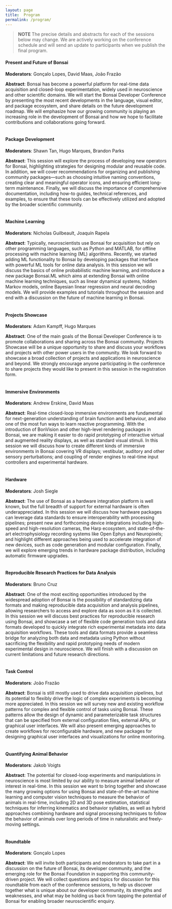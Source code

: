 ```yaml
---
layout: page
title:  Program
permalink: /program/
---
```


> **NOTE** The precise details and abstracts for each of the sessions below may change. We are actively working on the conference schedule and will send an update to participants when we publish the final program.

<!--
|           | Monday                       | Tuesday           | Wednesday              | Thursday                            | Friday                      |
|:---------:|:----------------------------:|:-----------------:|:----------------------:|:-----------------------------------:|:---------------------------:|
| Morning   | [Present and Future of Bonsai](#present-and-future-of-bonsai) | [Machine Learning](#machine-learning)  | [Immersive Environments](#immersive-environments) | [Hardware](#hardware)                            | [Quantifying Animal Behavior](#quantifying-animal-behavior) |                      |
| Lunch     | Lunch                        | Lunch             | Lunch                  | Lunch                               | Lunch                       |                          |
| Afternoon | [Documentation](#documentation)                | [Projects Showcase](#projects-showcase) | [Task Control](#task-control)           | [Research Development Cycle from A-Z](#research-development-cycle-from-a-z) | [Roundtable](#roundtable)                  |
| Tea       | Tea                          | Tea               | Tea                    | Tea                                 | Tea                         |
-->

#### Present and Future of Bonsai

**Moderators**: Gonçalo Lopes, David Maas, João Frazão

**Abstract**: Bonsai has become a powerful platform for real-time data acquisition and closed-loop experimentation, widely used in neuroscience and other scientific domains. We will start the Bonsai Developer Conference by presenting the most recent developments in the language, visual editor, and package ecosystem, and share details on the future development roadmap. We will emphasize how our growing community is playing an increasing role in the development of Bonsai and how we hope to facilitate contributions and collaborations going forward.
<br>
<br>

#### Package Development

**Moderators**: Shawn Tan, Hugo Marques, Brandon Parks

**Abstract**: This session will explore the process of developing new operators for Bonsai, highlighting strategies for designing modular and reusable code. In addition, we will cover recommendations for organizing and publishing community packages—such as choosing intuitive naming conventions, creating clear and meaningful operator icons, and ensuring efficient long-term maintenance. Finally, we will discuss the importance of comprehensive documentation, including how-to guides, technical references, and examples, to ensure that these tools can be effectively utilized and adopted by the broader scientific community.
<br>
<br>

#### Machine Learning

**Moderators**: Nicholas Guilbeault, Joaquín Rapela

**Abstract**: Typically, neuroscientists use Bonsai for acquisition but rely on other programming languages, such as Python and MATLAB, for offline processing with machine learning (ML) algorithms. Recently, we started adding ML functionality to Bonsai by developing packages that interface with powerful ML tools for online data analysis. In this session we will discuss the basics of online probabilistic machine learning, and introduce a new package Bonsai.ML which aims at extending Bonsai with online machine learning techniques, such as linear dynamical systems, hidden Markov models, online Bayesian linear regression and neural decoding models. We will provide examples and tutorials throughout the session and end with a discussion on the future of machine learning in Bonsai.
<br>
<br>

#### Projects Showcase

**Moderators**: Adam Kampff, Hugo Marques 

**Abstract**:  One of the main goals of the Bonsai Developer Conference is to promote collaborations and sharing across the Bonsai community. Projects Showcase will be a unique opportunity to share and discuss your workflows and projects with other power users in the community. We look forward to showcase a broad collection of projects and applications in neuroscience and beyond. We strongly encourage anyone participating in the conference to share projects they would like to present in this session in the registration form.
<br>
<br>

#### Immersive Environments

**Moderators**: Andrew Erskine, David Maas

**Abstract**: Real-time closed-loop immersive environments are fundamental for next-generation understanding of brain function and behaviour, and also one of the most fun ways to learn reactive programming. With the introduction of BonVision and other high-level rendering packages in Bonsai, we are making it easier to do rapid prototyping of interactive virtual and augmented reality displays, as well as standard visual stimuli. In this session we will discuss how to create different kinds of immersive environments in Bonsai covering VR displays; vestibular, auditory and other sensory perturbations; and coupling of render engines to real-time input controllers and experimental hardware.
<br>
<br>

#### Hardware

**Moderators**: Josh Siegle 

**Abstract**: The use of Bonsai as a hardware integration platform is well known, but the full breadth of support for external hardware is often underappreciated. In this session we will discuss how hardware packages can leverage data standards to ensure interoperability with processing pipelines; present new and forthcoming device integrations including high-speed and high-resolution cameras, the Harp ecosystem, and state-of-the-art electrophysiology recording systems like Open Ephys and Neuropixels; and highlight different approaches being used to accelerate integration of new devices, such as code generation and modular configuration. Finally, we will explore emerging trends in hardware package distribution, including automatic firmware upgrades.
<br>
<br>

#### Reproducible Research Practices for Data Analysis

**Moderators**: Bruno Cruz 

**Abstract**: One of the most exciting opportunities introduced by the widespread adoption of Bonsai is the possibility of standardizing data formats and making reproducible data acquisition and analysis pipelines, allowing researchers to access and explore data as soon as it is collected. In this session we will discuss best practices for reproducible research using Bonsai, and showcase a set of flexible code generation tools and data formats developed to quickly integrate rich experimental metadata into data acquisition workflows. These tools and data formats provide a seamless bridge for analyzing both data and metadata using Python without sacrificing the flexibility and rapid prototyping needs of modern experimental design in neuroscience. We will finish with a discussion on current limitations and future research directions.
<br>
<br>

#### Task Control

**Moderators**: João Frazão 

**Abstract**: Bonsai is still mostly used to drive data acquisition pipelines, but its potential to flexibly drive the logic of complex experiments is becoming more appreciated. In this session we will survey new and existing workflow patterns for complex and flexible control of tasks using Bonsai. These patterns allow the design of dynamic and parameterizable task structures that can be specified from external configuration files, external APIs, or graphical user interfaces. We will also present emerging approaches to create workflows for reconfigurable hardware, and new packages for designing graphical user interfaces and visualizations for online monitoring.
<br>
<br>

#### Quantifying Animal Behavior

**Moderators**: Jakob Voigts

**Abstract**: The potential for closed-loop experiments and manipulations in neuroscience is most limited by our ability to measure animal behavior of interest in real-time. In this session we want to bring together and showcase the many growing options for using Bonsai and state-of-the-art machine learning and computer vision techniques to measure the behavior of animals in real-time, including 2D and 3D pose estimation, statistical techniques for inferring kinematics and behavior syllables, as well as hybrid approaches combining hardware and signal processing techniques to follow the behavior of animals over long periods of time in naturalistic and freely-moving settings.
<br>
<br>

#### Roundtable

**Moderators**: Gonçalo Lopes 

**Abstract**: We will invite both participants and moderators to take part in a discussion on the future of Bonsai, its developer community, and the emerging role for the Bonsai Foundation in supporting this community-driven project. We will collect questions and topics for discussion for this roundtable from each of the conference sessions, to help us discover together what is unique about our developer community, its strengths and weaknesses, and what may be holding us back from tapping the potential of Bonsai for enabling broader neuroscientific enquiry.
